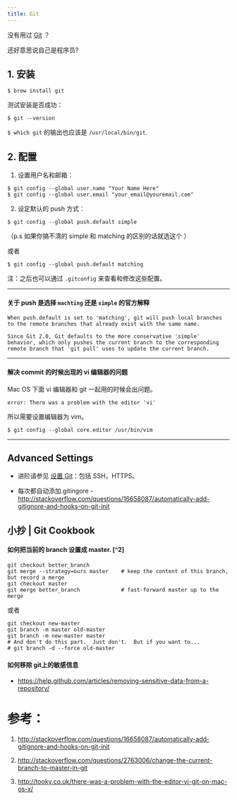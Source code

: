 ```yaml
---
title: Git 
---
```


没有用过 [Git](http://git-scm.com/) ？

还好意思说自己是程序员? 

## 1. 安装

    $ brew install git

测试安装是否成功：

    $ git --version

 `$ which git` 的输出也应该是 `/usr/local/bin/git`.

## 2. 配置

1. 设置用户名和邮箱：

```
$ git config --global user.name "Your Name Here"
$ git config --global user.email "your_email@youremail.com"
```

2. 设定默认的 push 方式：

```
$ git config --global push.default simple    
```
（p.s 如果你搞不清的 simple 和 matching 的区别的话就选这个
）

或者

```
$ git config --global push.default matching
```

注：之后也可以通过 `.gitconfig` 来查看和修改这些配置。

---

#### 关于 push 是选择 `machting` 还是 `simple` 的官方解释
```
When push.default is set to 'matching', git will push local branches
to the remote branches that already exist with the same name.

Since Git 2.0, Git defaults to the more conservative 'simple'
behavior, which only pushes the current branch to the corresponding
remote branch that 'git pull' uses to update the current branch.
```

---

#### 解决 commit 的时候出现的 vi 编辑器的问题

Mac OS 下面 vi 编辑器和 git 一起用的时候会出问题。

```
error: There was a problem with the editor 'vi'
```
所以需要设置编辑器为 vim。
```
$ git config --global core.editor /usr/bin/vim
```

---

## Advanced Settings

- 进阶请参见 [设置 Git](https://help.github.com/articles/set-up-git/)：包括 SSH，HTTPS。


- 每次都自动添加.gitingore - 
http://stackoverflow.com/questions/16658087/automatically-add-gitignore-and-hooks-on-git-init

## 小抄 | Git Cookbook 

#### 如何把当前的 branch 设置成 master. [^2]

```
git checkout better_branch
git merge --strategy=ours master    # keep the content of this branch, but record a merge
git checkout master
git merge better_branch             # fast-forward master up to the merge
```
或者
```
git checkout new-master
git branch -m master old-master
git branch -m new-master master
# And don't do this part.  Just don't.  But if you want to...
# git branch -d --force old-master
```

#### 如何移除 git上的敏感信息 

- https://help.github.com/articles/removing-sensitive-data-from-a-repository/

# 参考：

1. http://stackoverflow.com/questions/16658087/automatically-add-gitignore-and-hooks-on-git-init

2. http://stackoverflow.com/questions/2763006/change-the-current-branch-to-master-in-git 

3. http://tooky.co.uk/there-was-a-problem-with-the-editor-vi-git-on-mac-os-x/